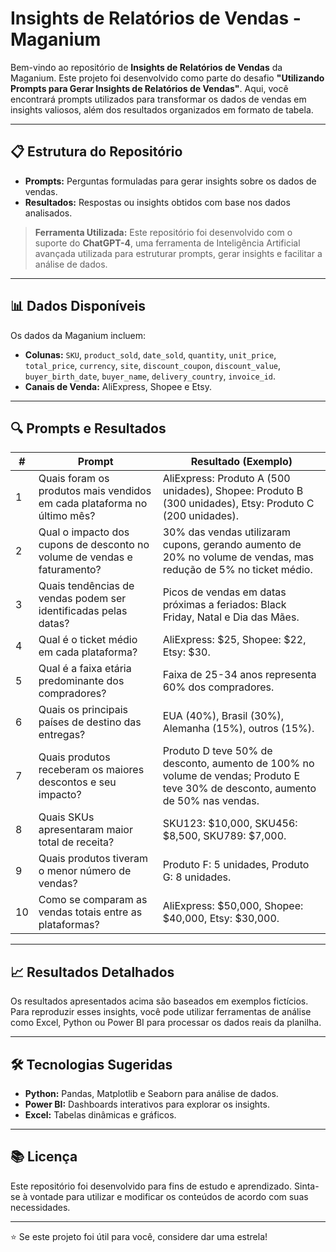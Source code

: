 # Insights de Relatórios de Vendas - Maganium  

Bem-vindo ao repositório de **Insights de Relatórios de Vendas** da Maganium. Este projeto foi desenvolvido como parte do desafio **"Utilizando Prompts para Gerar Insights de Relatórios de Vendas"**. Aqui, você encontrará prompts utilizados para transformar os dados de vendas em insights valiosos, além dos resultados organizados em formato de tabela.

---

## 📋 Estrutura do Repositório  
- **Prompts:** Perguntas formuladas para gerar insights sobre os dados de vendas.  
- **Resultados:** Respostas ou insights obtidos com base nos dados analisados.

> **Ferramenta Utilizada:** Este repositório foi desenvolvido com o suporte do **ChatGPT-4**, uma ferramenta de Inteligência Artificial avançada utilizada para estruturar prompts, gerar insights e facilitar a análise de dados.

---

## 📊 Dados Disponíveis  
Os dados da Maganium incluem:  
- **Colunas:** `SKU`, `product_sold`, `date_sold`, `quantity`, `unit_price`, `total_price`, `currency`, `site`, `discount_coupon`, `discount_value`, `buyer_birth_date`, `buyer_name`, `delivery_country`, `invoice_id`.  
- **Canais de Venda:** AliExpress, Shopee e Etsy.  

---

## 🔍 Prompts e Resultados  

| **#** | **Prompt**                                                                 | **Resultado (Exemplo)**                                                                                                                                                     |
|-------|-----------------------------------------------------------------------------|---------------------------------------------------------------------------------------------------------------------------------------------------------------------------|
| 1     | Quais foram os produtos mais vendidos em cada plataforma no último mês?     | AliExpress: Produto A (500 unidades), Shopee: Produto B (300 unidades), Etsy: Produto C (200 unidades).                                                                   |
| 2     | Qual o impacto dos cupons de desconto no volume de vendas e faturamento?    | 30% das vendas utilizaram cupons, gerando aumento de 20% no volume de vendas, mas redução de 5% no ticket médio.                                                          |
| 3     | Quais tendências de vendas podem ser identificadas pelas datas?             | Picos de vendas em datas próximas a feriados: Black Friday, Natal e Dia das Mães.                                                                                         |
| 4     | Qual é o ticket médio em cada plataforma?                                   | AliExpress: $25, Shopee: $22, Etsy: $30.                                                                                                                                  |
| 5     | Qual é a faixa etária predominante dos compradores?                         | Faixa de 25-34 anos representa 60% dos compradores.                                                                                                                      |
| 6     | Quais os principais países de destino das entregas?                        | EUA (40%), Brasil (30%), Alemanha (15%), outros (15%).                                                                                                                   |
| 7     | Quais produtos receberam os maiores descontos e seu impacto?               | Produto D teve 50% de desconto, aumento de 100% no volume de vendas; Produto E teve 30% de desconto, aumento de 50% nas vendas.                                           |
| 8     | Quais SKUs apresentaram maior total de receita?                            | SKU123: $10,000, SKU456: $8,500, SKU789: $7,000.                                                                                                                         |
| 9     | Quais produtos tiveram o menor número de vendas?                           | Produto F: 5 unidades, Produto G: 8 unidades.                                                                                                                            |
| 10    | Como se comparam as vendas totais entre as plataformas?                    | AliExpress: $50,000, Shopee: $40,000, Etsy: $30,000.                                                                                                                     |

---

## 📈 Resultados Detalhados  

Os resultados apresentados acima são baseados em exemplos fictícios. Para reproduzir esses insights, você pode utilizar ferramentas de análise como Excel, Python ou Power BI para processar os dados reais da planilha.  

---

## 🛠️ Tecnologias Sugeridas  
- **Python:** Pandas, Matplotlib e Seaborn para análise de dados.  
- **Power BI:** Dashboards interativos para explorar os insights.  
- **Excel:** Tabelas dinâmicas e gráficos.  

---

## 📚 Licença  
Este repositório foi desenvolvido para fins de estudo e aprendizado. Sinta-se à vontade para utilizar e modificar os conteúdos de acordo com suas necessidades.  

---

⭐ Se este projeto foi útil para você, considere dar uma estrela!

